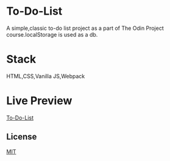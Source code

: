 # To-Do-List

A simple,classic to-do list project as a part of 
The Odin Project course.localStorage is used as a db.

# Stack

HTML,CSS,Vanilla JS,Webpack 


# Live Preview

[To-Do-List](https://yldrmali.github.io/todo_list/)


## License

[MIT](https://choosealicense.com/licenses/mit/)
